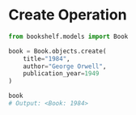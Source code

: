 # Create Operation

```python
from bookshelf.models import Book

book = Book.objects.create(
    title="1984",
    author="George Orwell",
    publication_year=1949
)

book
# Output: <Book: 1984>
```